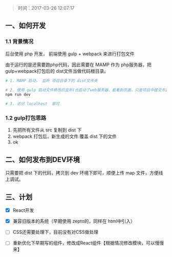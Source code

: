 >时间：2017-03-26 12:07:17

## 一、如何开发

### 1.1 背景情况
后台使用 php 开发，
前端使用 gulp + webpack 来进行打包文件

由于运行的是还需要跑php代码，因此需要在 MAMP 作为 php服务器，把 gulp+webpack打包后的 dist文件当做代码根目录。

```bash
# 1. MAMP 启动， 监听 项目目录下的 dist文件夹

# 2. 使用 gulp 启动文件修改的监听(也启动了web服务器，能看到页面，只是项目中提交东西，用到后台接口，没有办法跑，因此需要访问php服务器地址)
npm run dev

# 3. 访问 localhost  即可
```

### 1.2 gulp打包思路
1. 先把所有文件从 src 复制到 dist 下
2. webpack 打包后，新生成的文件 覆盖 dist 下的文件
3. ok



## 二、如何发布到DEV环境
只需要把 dist 下的代码，拷贝到 dev 环境下即可，顺便上传 map 文件，方便线上调试。

## 三、计划
- [x] React开发
- [x] 兼容旧版本的系统（早期使用 zepto的，同样在 html中引入）
- [ ] CSS还需要处理下，目前没有对CSS做处理
- [ ] 重新优化下早期写的组件，修改成React组件【根据情况修改模块，可以慢慢来】

